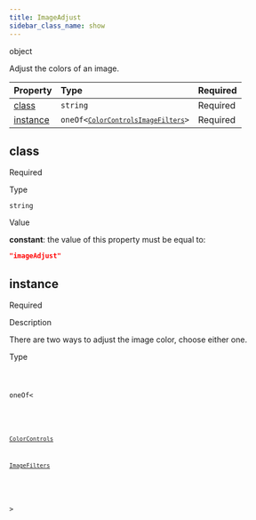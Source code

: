 ```yaml
---
title: ImageAdjust
sidebar_class_name: show
---
```


<div className="section-type">

<div className="badge-type">object</div>

</div>

Adjust the colors of an image.

<div className="property-preview">

<div className="property-table">

| Property              | Type                                                                                                                                                                                                      | Required                                            |
| :-------------------- | :-------------------------------------------------------------------------------------------------------------------------------------------------------------------------------------------------------- | :-------------------------------------------------- |
| [class](#class)       | `string`                                                                                                                                                                                                  | <span className="property-required">Required</span> |
| [instance](#instance) | <code className="type-merged">oneOf&lt;<span className="type-merged-types"><a href="color-controls"><code>ColorControls</code></a><a href="image-filters"><code>ImageFilters</code></a></span>&gt;</code> | <span className="property-required">Required</span> |

</div>

</div>

<div className="property">

<div className="property-heading">

## class

<span className="property-required">Required</span>

</div>

<div className="property-item">

Type

`string`

</div>

<div className="property-item">

Value

<div className="value-description">

**constant**: the value of this property must be equal to:

```json
"imageAdjust"
```

</div>

</div>

</div>

<div className="property">

<div className="property-heading">

## instance

<span className="property-required">Required</span>

</div>

<div className="property-item">

Description

There are two ways to adjust the image color, choose either one.

</div>

<div className="property-item">

Type

<code className="type-merged">

oneOf&lt;

<span className="type-merged-types">

<a href="color-controls"><code>ColorControls</code></a>

<a href="image-filters"><code>ImageFilters</code></a>

</span>

&gt;

</code>

</div>

</div>
